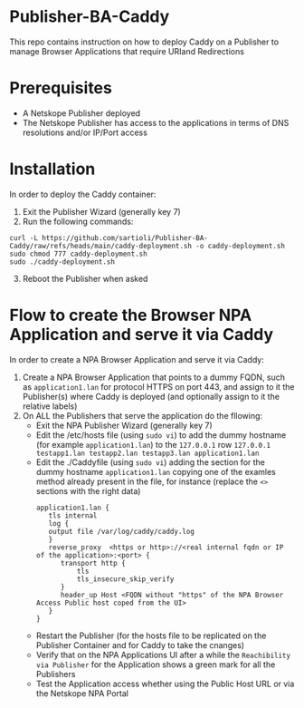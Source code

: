 # Publisher-BA-Caddy
This repo contains instruction on how to deploy Caddy on a Publisher to manage Browser Applications that require URIand Redirections

# Prerequisites
- A Netskope Publisher deployed
- The Netskope Publisher has access to the applications in terms of DNS resolutions and/or IP/Port access

# Installation
In order to deploy the Caddy container:
1) Exit the Publisher Wizard (generally key 7)
2) Run the following commands:
```
curl -L https://github.com/sartioli/Publisher-BA-Caddy/raw/refs/heads/main/caddy-deployment.sh -o caddy-deployment.sh
sudo chmod 777 caddy-deployment.sh
sudo ./caddy-deployment.sh
```
3) Reboot the Publisher when asked

# Flow to create the Browser NPA Application and serve it via Caddy

In order to create a NPA Browser Application and serve it via Caddy:

1) Create a NPA Browser Application that points to a dummy FQDN, such as ```application1.lan``` for protocol HTTPS on port 443, and assign to it the Publisher(s) where Caddy is deployed (and optionally assign to it the relative labels)
2) On ALL the Publishers that serve the application do the fllowing:
   - Exit the NPA Publisher Wizard (generally key 7)
   - Edit the /etc/hosts file (using ```sudo vi```) to add the dummy hostname (for example ```application1.lan```) to the ```127.0.0.1``` row
     ``` 127.0.0.1 testapp1.lan testapp2.lan testapp3.lan application1.lan ```
   - Edit the ./Caddyfile (using ```sudo vi```) adding the section for the dummy hostname ```application1.lan``` copying one of the examles method already present in the file, for instance (replace the ```<>``` sections with the right data)
     ```
     application1.lan {
        tls internal
        log {
        output file /var/log/caddy/caddy.log
        }
        reverse_proxy  <https or http>://<real internal fqdn or IP of the application>:<port> {
           transport http {
               tls
               tls_insecure_skip_verify
           }
           header_up Host <FQDN without "https" of the NPA Browser Access Public host coped from the UI>
        }
     }
     ```
   - Restart the Publisher (for the hosts file to be replicated on the Publisher Container and for Caddy to take the cnanges)
   - Verify that on the NPA Applications UI after a while the ```Reachibility via Publisher``` for the Application shows a green mark for all the Publishers
   - Test the Application access whether using the Public Host URL or via the Netskope NPA Portal
